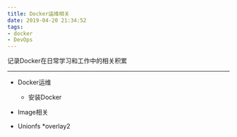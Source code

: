 ```yaml
---
title: Docker运维相关 
date: 2019-04-20 21:34:52
tags:
- docker
- DevOps
---
```


记录Docker在日常学习和工作中的相关积累

---

* Docker运维
   * 安装Docker

* Image相关

* Unionfs
   *overlay2
